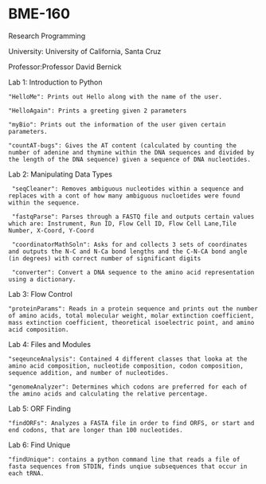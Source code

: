 # BME-160
Research Programming 

University: University of California, Santa Cruz

Professor:Professor David Bernick 

Lab 1: Introduction to Python

    "HelloMe": Prints out Hello along with the name of the user. 

    "HelloAgain": Prints a greeting given 2 parameters

    "myBio": Prints out the information of the user given certain parameters. 

    "countAT-bugs": Gives the AT content (calculated by counting the number of adenine and thymine within the DNA sequences and divided by the length of the DNA sequence) given a sequence of DNA nucleotides. 

Lab 2: Manipulating Data Types
     
     "seqCleaner": Removes ambiguous nucleotides within a sequence and replaces with a cont of how many ambiguous nucloetides were found within the sequence.  
     
     "fastqParse": Parses through a FASTQ file and outputs certain values which are: Instrument, Run ID, Flow Cell ID, Flow Cell Lane,Tile Number, X-Coord, Y-Coord
     
     "coordinatorMathSoln": Asks for and collects 3 sets of coordinates and outputs the N-C and N-Ca bond lengths and the C-N-CA bond angle (in degrees) with correct number of significant digits
     
     "converter": Convert a DNA sequence to the amino acid representation using a dictionary. 

Lab 3: Flow Control
    
    "proteinParams": Reads in a protein sequence and prints out the number of amino acids, total molecular weight, molar extinction coefficient, mass extinction coefficient, theoretical isoelectric point, and amino acid composition. 

Lab 4: Files and Modules

    "seqeunceAnalysis": Contained 4 different classes that looka at the amino acid composition, nucleotide composition, codon composition, sequence addition, and number of nucleotides. 
    
    "genomeAnalyzer": Determines which codons are preferred for each of the amino acids and calculating the relative percentage.
    

Lab 5: ORF Finding

    "findORFs": Analyzes a FASTA file in order to find ORFS, or start and end codons, that are longer than 100 nucleotides. 

Lab 6: Find Unique

    "findUnique": contains a python command line that reads a file of fasta sequences from STDIN, finds unqiue subsequences that occur in each tRNA. 
